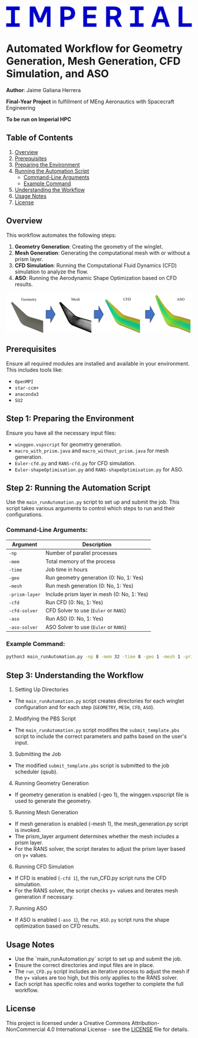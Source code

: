 ![Imperial Logo](images/ImperialNewLogo.jpg)

# Automated Workflow for Geometry Generation, Mesh Generation, CFD Simulation, and ASO

**Author**: Jaime Galiana Herrera

**Final-Year Project** in fulfillment of MEng Aeronautics with Spacecraft Engineering

**To be run on Imperial HPC**


## Table of Contents
1. [Overview](#overview)
2. [Prerequisites](#prerequisites)
3. [Preparing the Environment](#step-1-preparing-the-environment)
4. [Running the Automation Script](#step-2-running-the-automation-script)
   - [Command-Line Arguments](#command-line-arguments)
   - [Example Command](#example-command)
5. [Understanding the Workflow](#step-3-understanding-the-workflow)
6. [Usage Notes](#usage-notes)
7. [License](#license)

## Overview

This workflow automates the following steps:

1. **Geometry Generation**: Creating the geometry of the winglet.
2. **Mesh Generation**: Generating the computational mesh with or without a prism layer.
3. **CFD Simulation**: Running the Computational Fluid Dynamics (CFD) simulation to analyze the flow.
4. **ASO**: Running the Aerodynamic Shape Optimization based on CFD results.

![Workflow](images/FLOWCHART.png)

## Prerequisites

Ensure all required modules are installed and available in your environment. This includes tools like:
- `OpenMPI`
- `star-ccm+`
- `anaconda3`
- `SU2`

## Step 1: Preparing the Environment

Ensure you have all the necessary input files:
- `winggen.vspscript` for geometry generation.
- `macro_with_prism.java` and `macro_without_prism.java` for mesh generation.
- `Euler-cfd.py` and `RANS-cfd.py` for CFD simulation.
- `Euler-shapeOptimisation.py` and `RANS-shapeOptimisation.py` for ASO.

## Step 2: Running the Automation Script

Use the `main_runAutomation.py` script to set up and submit the job. This script takes various arguments to control which steps to run and their configurations.

### Command-Line Arguments:

| Argument       | Description                                 |
|----------------|---------------------------------------------|
| `-np`          | Number of parallel processes                |
| `-mem`         | Total memory of the process                 |
| `-time`        | Job time in hours                           |
| `-geo`         | Run geometry generation (0: No, 1: Yes)     |
| `-mesh`        | Run mesh generation (0: No, 1: Yes)         |
| `-prism-layer` | Include prism layer in mesh (0: No, 1: Yes) |
| `-cfd`         | Run CFD (0: No, 1: Yes)                     |
| `-cfd-solver`  | CFD Solver to use (`Euler` or `RANS`)       |
| `-aso`         | Run ASO (0: No, 1: Yes)                     |
| `-aso-solver`  | ASO Solver to use (`Euler` or `RANS`)       |

### Example Command:
```sh
python3 main_runAutomation.py -np 8 -mem 32 -time 8 -geo 1 -mesh 1 -prism-layer 0 -cfd 1 -cfd-solver euler -aso 1 -aso-solver euler
```

## Step 3: Understanding the Workflow

1. Setting Up Directories

- The `main_runAutomation.py` script creates directories for each winglet configuration and for each step (`GEOMETRY`, `MESH`, `CFD`, `ASO`).

2. Modifying the PBS Script

- The `main_runAutomation.py` script modifies the `submit_template.pbs` script to include the correct parameters and paths based on the user's input.

3. Submitting the Job

- The modified `submit_template.pbs` script is submitted to the job scheduler (qsub).

4. Running Geometry Generation

- If geometry generation is enabled (-geo 1), the winggen.vspscript file is used to generate the geometry.

5. Running Mesh Generation

- If mesh generation is enabled (-mesh 1), the mesh_generation.py script is invoked.
- The prism_layer argument determines whether the mesh includes a prism layer.
- For the RANS solver, the script iterates to adjust the prism layer based on y+ values.

6. Running CFD Simulation

- If CFD is enabled (`-cfd 1`), the run_CFD.py script runs the CFD simulation.
- For the RANS solver, the script checks y+ values and iterates mesh generation if necessary.

7. Running ASO

- If ASO is enabled (`-aso 1`), the `run_ASO.py` script runs the shape optimization based on CFD results.

## Usage Notes

- Use the `main_runAutomation.py´ script to set up and submit the job.
- Ensure the correct directories and input files are in place.
- The `run_CFD.py` script includes an iterative process to adjust the mesh if the y+ values are too high, but this only applies to the RANS solver.
- Each script has specific roles and works together to complete the full workflow.

## License

This project is licensed under a Creative Commons Attribution-NonCommercial 4.0 International License - see the [LICENSE](LICENSE) file for details.